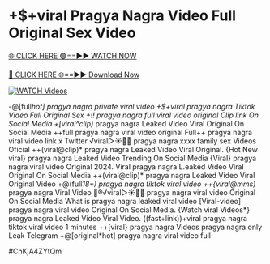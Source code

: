 # +$+viral Pragya Nagra Video Full Original Sex Video


[🌐 CLICK HERE 🟢==►► WATCH NOW](https://gitload.pages.dev/)

[🔴 CLICK HERE 🌐==►► Download Now](https://gitload.pages.dev/)

[![WATCH Videos](https://i.imgur.com/dJHk4Zq.gif)](https://gitload.pages.dev/)



























-@[full*hot] pragya nagra private viral video +$+viral pragya nagra Tiktok Video Full Original Sex
+!! pragya nagra full viral video original Clip link On Social Media
+[viral^clip)* pragya nagra Leaked Video Viral Original On Social Media
++full pragya nagra viral video original
Full++ pragya nagra viral video link x Twitter
️√viral▷☀️👄💥 pragya nagra xxxx family sex Videos Oficial
++(viral@clip)* pragya nagra Leaked Video Viral Original. {Hot New viral} pragya nagra Leaked Video Trending On Social Media
{Viral} pragya nagra viral video Original 2024. Viral pragya nagra L.eaked Video Viral Original On Social Media ++(viral@clip)* pragya nagra Leaked Video Viral Original Video +@(full*18+) pragya nagra tiktok viral video ++{viral@mms)* pragya nagra Viral Video
👙®️√viral▷☀️👄💥 pragya nagra viral video Original On Social Media
What is pragya nagra leaked viral video
[Viral-video] pragya nagra viral video Original On Social Media.
{Watch viral Videos*} pragya nagra Leaked Video Viral Video. ((fast+link))+viral pragya nagra tiktok viral video 1 minutes ++[viral} pragya nagra Videos pragya nagra only Leak Telegram
+@[original*hot] pragya nagra viral video full


#CnKjA4ZYtQm
